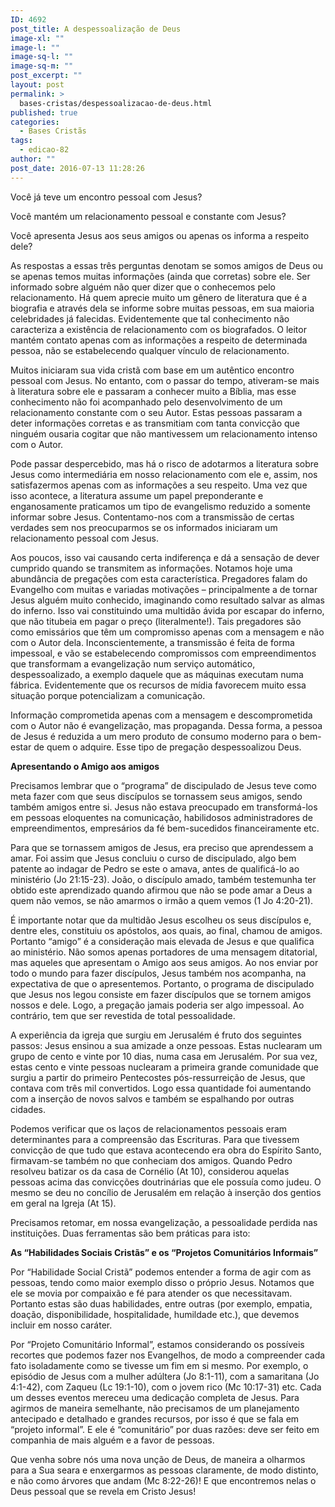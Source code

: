 ```yaml
---
ID: 4692
post_title: A despessoalização de Deus
image-xl: ""
image-l: ""
image-sq-l: ""
image-sq-m: ""
post_excerpt: ""
layout: post
permalink: >
  bases-cristas/despessoalizacao-de-deus.html
published: true
categories:
  - Bases Cristãs
tags:
  - edicao-82
author: ""
post_date: 2016-07-13 11:28:26
---
```

<p class="p1"><span class="s1">Você já teve um encontro pessoal com Jesus?</span></p>
<p class="p1"><span class="s1">Você mantém um relacionamento pessoal e constante com Jesus?</span></p>
<p class="p1"><span class="s1">Você apresenta Jesus aos seus amigos ou apenas os informa a respeito dele?</span></p>
<p class="p2"><span class="s1">A</span><span class="s1">s respostas a essas três perguntas denotam se somos amigos de Deus ou se apenas temos muitas informações (ainda que corretas) sobre ele. Ser informado sobre alguém não quer dizer que o conhecemos pelo relacionamento. Há quem aprecie muito um gênero de literatura que é a biografia e através dela se informe sobre muitas pessoas, em sua maioria celebridades já falecidas. Evidentemente que tal conhecimento não caracteriza a existência de relacionamento com os biografados. O leitor mantém contato apenas com as informações a respeito de determinada pessoa, não se estabelecendo qualquer vínculo de relacionamento.</span></p>
<p class="p1"><span class="s1">Muitos iniciaram sua vida cristã com base em um autêntico encontro pessoal com Jesus. No entanto, com o passar do tempo, ativeram-se mais à literatura sobre ele e passaram a conhecer muito a Bíblia, mas esse conhecimento não foi acompanhado pelo desenvolvimento de um relacionamento constante com o seu Autor. Estas pessoas passaram a deter informações corretas e as transmitiam com tanta convicção que ninguém ousaria cogitar que não mantivessem um relacionamento intenso com o Autor.</span></p>
<p class="p1"><span class="s1">Pode passar despercebido, mas há o risco de adotarmos a literatura sobre Jesus como intermediária em nosso relacionamento com ele e, assim, nos satisfazermos apenas com as informações a seu respeito. Uma vez que isso acontece, a literatura assume um papel preponderante e enganosamente praticamos um tipo de evangelismo reduzido a somente informar sobre Jesus. Contentamo-nos com a transmissão de certas verdades sem nos preocuparmos se os informados iniciaram um relacionamento pessoal com Jesus.</span></p>
<p class="p1"><span class="s1">Aos poucos, isso vai causando certa indiferença e dá a sensação de dever cumprido quando se transmitem as informações. Notamos hoje uma abundância de pregações com esta característica. Pregadores falam do Evangelho com muitas e variadas motivações – principalmente a de tornar Jesus alguém muito conhecido, imaginando como resultado salvar as almas do inferno. Isso vai constituindo uma multidão ávida por escapar do inferno, que não titubeia em pagar o preço (literalmente!). Tais pregadores são como emissários que têm um compromisso apenas com a mensagem e não com o Autor dela. Inconscientemente, a transmissão é feita de forma impessoal, e vão se estabelecendo compromissos com empreendimentos que transformam a evangelização num serviço automático, despessoalizado, a exemplo daquele que as máquinas executam numa fábrica. Evidentemente que os recursos de mídia favorecem muito essa situação porque potencializam a comunicação.</span></p>
<p class="p1"><span class="s1">Informação comprometida apenas com a mensagem e descomprometida com o Autor não é evangelização, mas propaganda. Dessa forma, a pessoa de Jesus é reduzida a um mero produto de consumo moderno para o bem-estar de quem o adquire. Esse tipo de pregação despessoalizou Deus.</span></p>
<p class="p4"><span class="s1"><b>Apresentando o Amigo aos amigos</b></span></p>
<p class="p3">Precisamos lembrar que o “programa” de discipulado de Jesus teve como meta fazer com que seus discípulos se tornassem seus amigos, sendo também amigos entre si. Jesus não estava preocupado em transformá-los em pessoas eloquentes na comunicação, habilidosos administradores de empreendimentos, empresários da fé bem-sucedidos financeiramente etc.</p>
<p class="p1"><span class="s1">Para que se tornassem amigos de Jesus, era preciso que aprendessem a amar. Foi assim que Jesus concluiu o curso de discipulado, algo bem patente ao indagar de Pedro se este o amava, antes de qualificá-lo ao ministério (Jo 21:15-23). João, o discípulo amado, também testemunha ter obtido este aprendizado quando afirmou que não se pode amar a Deus a quem não vemos, se não amarmos o irmão a quem vemos (1 Jo 4:20-21).</span></p>
<p class="p1"><span class="s1">É importante notar que da multidão Jesus escolheu os seus discípulos e, dentre eles, constituiu os apóstolos, aos quais, ao final, chamou de amigos. Portanto “amigo” é a consideração mais elevada de Jesus e que qualifica ao ministério. Não somos apenas portadores de uma mensagem ditatorial, mas aqueles que apresentam o Amigo aos seus amigos. Ao nos enviar por todo o mundo para fazer discípulos, Jesus também nos acompanha, na expectativa de que o apresentemos. Portanto, o programa de discipulado que Jesus nos legou consiste em fazer discípulos que se tornem amigos nossos e dele. Logo, a pregação jamais poderia ser algo impessoal. Ao contrário, tem que ser revestida de total pessoalidade.</span></p>
<p class="p1"><span class="s1">A experiência da igreja que surgiu em Jerusalém é fruto dos seguintes passos: Jesus ensinou a sua amizade a onze pessoas. Estas nuclearam um grupo de cento e vinte por 10 dias, numa casa em Jerusalém. Por sua vez, estas cento e vinte pessoas nuclearam a primeira grande comunidade que surgiu a partir do primeiro Pentecostes pós-ressurreição de Jesus, que contava com três mil convertidos. Logo essa quantidade foi aumentando com a inserção de novos salvos e também se espalhando por outras cidades.</span></p>
<p class="p1"><span class="s1">Podemos verificar que os laços de relacionamentos pessoais eram determinantes para a compreensão das Escrituras. Para que tivessem convicção de que tudo que estava acontecendo era obra do Espírito Santo, firmavam-se também no que conheciam dos amigos. Quando Pedro resolveu batizar os da casa de Cornélio (At 10), considerou aquelas pessoas acima das convicções doutrinárias que ele possuía como judeu. O mesmo se deu no concílio de Jerusalém em relação à inserção dos gentios em geral na Igreja (At 15).</span></p>
<p class="p1"><span class="s1">Precisamos retomar, em nossa evangelização, a pessoalidade perdida nas instituições. Duas ferramentas são bem práticas para isto: </span></p>
<p class="p4"><span class="s1"><b>As “Habilidades Sociais Cristãs” e os “Projetos Comunitários Informais”</b></span></p>
<p class="p3">Por “Habilidade Social Cristã” podemos entender a forma de agir com as pessoas, tendo como maior exemplo disso o próprio Jesus. Notamos que ele se movia por compaixão e fé para atender os que necessitavam. Portanto estas são duas habilidades, entre outras (por exemplo, empatia, doação, disponibilidade, hospitalidade, humildade etc.), que devemos incluir em nosso caráter.</p>
<p class="p1"><span class="s1">Por “Projeto Comunitário Informal”, estamos considerando os possíveis recortes que podemos fazer nos Evangelhos, de modo a compreender cada fato isoladamente como se tivesse um fim em si mesmo. Por exemplo, o episódio de Jesus com a mulher adúltera (Jo 8:1-11), com a samaritana (Jo 4:1-42), com Zaqueu (Lc 19:1-10), com o jovem rico (Mc 10:17-31) etc. Cada um desses eventos mereceu uma dedicação completa de Jesus. Para agirmos de maneira semelhante, não precisamos de um planejamento antecipado e detalhado e grandes recursos, por isso é que se fala em “projeto informal”. E ele é “comunitário” por duas razões: deve ser feito em companhia de mais alguém e a favor de pessoas.</span></p>
<p class="p1"><span class="s1">Que venha sobre nós uma nova unção de Deus, de maneira a olharmos para a Sua seara e enxergarmos as pessoas claramente, de modo distinto, e não como árvores que andam (Mc 8:22-26)! E que encontremos nelas o Deus pessoal que se revela em Cristo Jesus!</span></p>